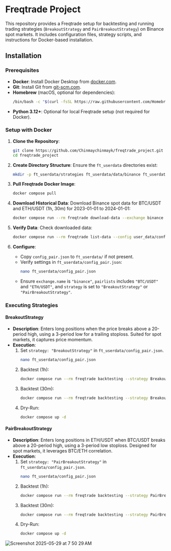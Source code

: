 # Freqtrade Project

This repository provides a Freqtrade setup for backtesting and running trading strategies (`BreakoutStrategy` and `PairBreakoutStrategy`) on Binance spot markets. It includes configuration files, strategy scripts, and instructions for Docker-based installation.

## Installation

### Prerequisites
- **Docker**: Install Docker Desktop from [docker.com](https://www.docker.com/get-started).
- **Git**: Install Git from [git-scm.com](https://git-scm.com/downloads).
- **Homebrew** (macOS, optional for dependencies):
  ```bash
  /bin/bash -c "$(curl -fsSL https://raw.githubusercontent.com/Homebrew/install/HEAD/install.sh)"
  ```
- **Python 3.12+**: Optional for local Freqtrade setup (not required for Docker).

### Setup with Docker

1. **Clone the Repository**:
   ```bash
   git clone https://github.com/Chinmaychinmayk/freqtrade_project.git
   cd freqtrade_project
   ```

2. **Create Directory Structure**:
   Ensure the `ft_userdata` directories exist:
   ```bash
   mkdir -p ft_userdata/strategies ft_userdata/data/binance ft_userdata/logs
   ```

3. **Pull Freqtrade Docker Image**:
   ```bash
   docker compose pull
   ```

4. **Download Historical Data**:
   Download Binance spot data for BTC/USDT and ETH/USDT (1h, 30m) for 2023-01-01 to 2024-01-01:
   ```bash
   docker compose run --rm freqtrade download-data --exchange binance --pairs BTC/USDT ETH/USDT --timeframes 1h 30m --timerange 20230101-20240101 --erase --data-dir user_data/data/binance
   ```

5. **Verify Data**:
   Check downloaded data:
   ```bash
   docker compose run --rm freqtrade list-data --config user_data/config_pair.json --show-timerange
   ```

6. **Configure**:
   - Copy `config_pair.json` to `ft_userdata/` if not present.
   - Verify settings in `ft_userdata/config_pair.json`:
     ```bash
     nano ft_userdata/config_pair.json
     ```
   - Ensure `exchange.name` is `"binance"`, `pairlists` includes `"BTC/USDT"` and `"ETH/USDT"`, and `strategy` is set to `"BreakoutStrategy"` or `"PairBreakoutStrategy"`.

### Executing Strategies

#### BreakoutStrategy
- **Description**: Enters long positions when the price breaks above a 20-period high, using a 3-period low for a trailing stoploss. Suited for spot markets, it captures price momentum.
- **Execution**:
  1. Set `strategy: "BreakoutStrategy"` in `ft_userdata/config_pair.json`.
     ```bash
     nano ft_userdata/config_pair.json
     ```
  2. Backtest (1h):
     ```bash
     docker compose run --rm freqtrade backtesting --strategy BreakoutStrategy --config user_data/config_pair.json --timeframe 1h --timerange 20230101-20240101 --dry-run-wallet 1000 --export trades
     ```
  3. Backtest (30m):
     ```bash
     docker compose run --rm freqtrade backtesting --strategy BreakoutStrategy --config user_data/config_pair.json --timeframe 30m --timerange 20230101-20240101 --dry-run-wallet 1000 --export trades
     ```
  4. Dry-Run:
     ```bash
     docker compose up -d
     ```

#### PairBreakoutStrategy
- **Description**: Enters long positions in ETH/USDT when BTC/USDT breaks above a 20-period high, using a 3-period low stoploss. Designed for spot markets, it leverages BTC/ETH correlation.
- **Execution**:
  1. Set `strategy: "PairBreakoutStrategy"` in `ft_userdata/config_pair.json`.
     ```bash
     nano ft_userdata/config_pair.json
     ```
  2. Backtest (1h):
     ```bash
     docker compose run --rm freqtrade backtesting --strategy PairBreakoutStrategy --config user_data/config_pair.json --timeframe 1h --timerange 20230101-20240101 --dry-run-wallet 1000 --export trades
     ```
  3. Backtest (30m):
     ```bash
     docker compose run --rm freqtrade backtesting --strategy PairBreakoutStrategy --config user_data/config_pair.json --timeframe 30m --timerange 20230101-20240101 --dry-run-wallet 1000 --export trades
     ```
  4. Dry-Run:
     ```bash
     docker compose up -d
     ```
![Screenshot 2025-05-29 at 7 50 29 AM](https://github.com/user-attachments/assets/87839462-8640-4c2f-ae70-615c87923998)

